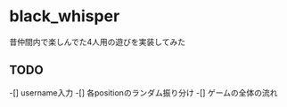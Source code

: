 # black_whisper
昔仲間内で楽しんでた4人用の遊びを実装してみた

###


## TODO
-[] username入力
-[] 各positionのランダム振り分け
-[] ゲームの全体の流れ
